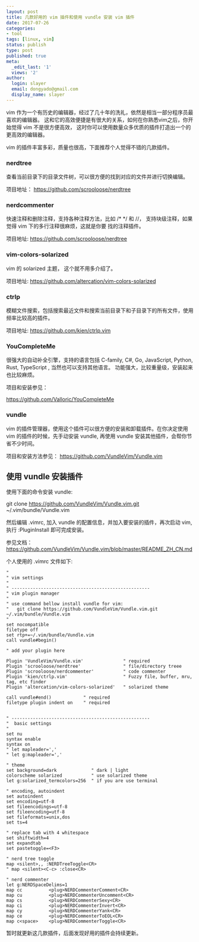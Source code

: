 ```yaml
---
layout: post
title: 几款好用的 vim 插件和使用 vundle 安装 vim 插件
date: 2017-07-26
categories:
- tool
tags: [linux, vim]
status: publish
type: post
published: true
meta:
  _edit_last: '1'
  views: '2'
author:
  login: slayer
  email: dongyado@gmail.com
  display_name: slayer
---
```


vim 作为一个有历史的编辑器，经过了几十年的洗礼，依然是相当一部分程序员最喜欢的编辑器。
这和它的高效便捷是有很大的关系，如何在你熟悉vim之后，你开始觉得 vim 不是很方便高效，
这时你可以使用数量众多优质的插件打造出一个的更高效的编辑器。

vim 的插件丰富多彩，质量也很高，下面推荐个人觉得不错的几款插件。


### nerdtree

查看当前目录下的目录文件树，可以很方便的找到对应的文件并进行切换编辑。

项目地址：
https://github.com/scrooloose/nerdtree

### nerdcommenter

快速注释和删除注释，支持各种注释方法，比如 /* */ 和 //， 支持块级注释，如果觉得 vim 下的多行注释很麻烦，这就是你要
找的注释插件。

项目地址:
https://github.com/scrooloose/nerdtree

### vim-colors-solarized 

vim 的 solarized 主题， 这个就不用多介绍了。

项目地址:
https://github.com/altercation/vim-colors-solarized

### ctrlp

模糊文件搜索，包括搜索最近文件和搜索当前目录下和子目录下的所有文件，使用频率比较高的插件。

项目地址:
https://github.com/kien/ctrlp.vim

### YouCompleteMe

很强大的自动补全引擎，支持的语言包括 C-family, C#, Go, JavaScript, Python, Rust, TypeScript , 当然也可以支持其他语言。
功能强大，比较重量级，安装起来也比较麻烦。

项目和安装参见：

https://github.com/Valloric/YouCompleteMe


### vundle

vim 的插件管理器，使用这个插件可以很方便的安装和卸载插件。在你决定使用 vim 的插件的时候，先手动安装 vundle, 再使用
vundle 安装其他插件，会帮你节省不少时间。

项目和安装方法参见：
https://github.com/VundleVim/Vundle.vim

## 使用 vundle 安装插件

使用下面的命令安装 vundle:

git clone https://github.com/VundleVim/Vundle.vim.git ~/.vim/bundle/Vundle.vim

然后编辑 .vimrc, 加入 vundle 的配置信息，并加入要安装的插件，再次启动 vim, 
执行 :PluginInstall 即可完成安装。

参见文档： 
https://github.com/VundleVim/Vundle.vim/blob/master/README_ZH_CN.md

个人使用的 .vimrc 文件如下:
~~~
" 
" vim settings 
"
" ----------------------------------------------------
" vim plugin manager 
" 
" use command bellow install vundle for vim:
"   git clone https://github.com/VundleVim/Vundle.vim.git ~/.vim/bundle/Vundle.vim
"
set nocompatible
filetype off
set rtp+=~/.vim/bundle/Vundle.vim
call vundle#begin()

" add your plugin here

Plugin 'VundleVim/Vundle.vim'               " required
Plugin 'scrooloose/nerdtree'                " file/directory treee
Plugin 'scrooloose/nerdcommenter'           " code commenter
Plugin 'kien/ctrlp.vim'                     " Fuzzy file, buffer, mru, tag, etc finder
Plugin 'altercation/vim-colors-solarized'   " solarized theme

call vundle#end()            " required
filetype plugin indent on    " required 


" ----------------------------------------------------
"  basic settings
"
set nu
syntax enable
syntax on
" let mapleader=','
" let g:mapleader=','

" theme 
set background=dark             " dark | light
colorscheme solarized           " use solarized theme
let g:solarized_termcolors=256  " if you are use terminal

" encoding, autoindent
set autoindent
set encoding=utf-8
set fileencodings=utf-8
set fileencoding=utf-8
set fileformats=unix,dos
set ts=4

" replace tab with 4 whitespace
set shiftwidth=4
set expandtab
set pastetoggle=<F3>

" nerd tree toggle
map <silent>,, :NERDTreeToggle<CR>
" map <silent><C-c> :close<CR>

" nerd commenter
let g:NERDSpaceDelims=1
map cc          <plug>NERDCommenterComment<CR>
map cu          <plug>NERDCommenterUncomment<CR>
map cs          <plug>NERDCommenterSexy<CR>
map ci          <plug>NERDCommenterInvert<CR>
map cy          <plug>NERDCommenterYank<CR>
map ce          <plug>NERDCommenterToEOL<CR>
map c<space>    <plug>NERDCommenterToggle<CR>

~~~


暂时就更新这几款插件，后面发现好用的插件会持续更新。


